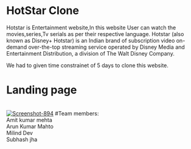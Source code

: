 # HotStar Clone
Hotstar is Entertainment website,In this website User can watch the movies,series,Tv serials as per their respective language.
Hotstar (also known as Disney+ Hotstar) is an Indian brand of subscription video on-demand over-the-top streaming service operated by Disney Media and Entertainment Distribution, a division of The Walt Disney Company. 


We had to given time constrainet of 5 days to clone this website.
<img src="https://secure-media.hotstar.com/web-assets/prod/images/Disney+Hotstar.jpg" alt="">

<h1>Landing page</h1>
<br/>
<a href="https://ibb.co/Wkb8xLs"><img src="https://i.ibb.co/LxLjk3v/Screenshot-894.png" alt="Screenshot-894" border="0"></a>
#Team members:
<br/>
Amit kumar mehta
<br/>
Arun Kumar Mahto
<br/>
Milind Dev
<br/>
Subhash jha



